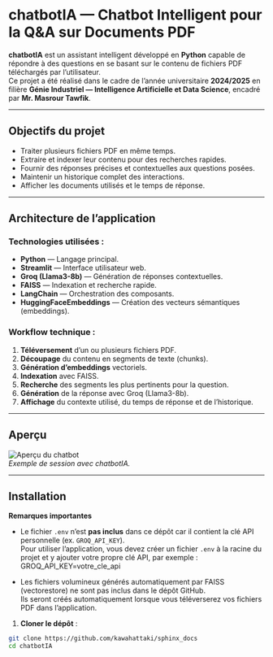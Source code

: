 #  chatbotIA — Chatbot Intelligent pour la Q&A sur Documents PDF

**chatbotIA** est un assistant intelligent développé en **Python** capable de répondre à des questions en se basant sur le contenu de fichiers PDF téléchargés par l’utilisateur.  
Ce projet a été réalisé dans le cadre de l’année universitaire **2024/2025** en filière **Génie Industriel — Intelligence Artificielle et Data Science**, encadré par **Mr. Masrour Tawfik**.

---

##  Objectifs du projet
- Traiter plusieurs fichiers PDF en même temps.
- Extraire et indexer leur contenu pour des recherches rapides.
- Fournir des réponses précises et contextuelles aux questions posées.
- Maintenir un historique complet des interactions.
- Afficher les documents utilisés et le temps de réponse.

---

##  Architecture de l’application

###  Technologies utilisées :
- **Python** — Langage principal.
- **Streamlit** — Interface utilisateur web.
- **Groq (Llama3-8b)** — Génération de réponses contextuelles.
- **FAISS** — Indexation et recherche rapide.
- **LangChain** — Orchestration des composants.
- **HuggingFaceEmbeddings** — Création des vecteurs sémantiques (embeddings).

###  Workflow technique :
1. **Téléversement** d’un ou plusieurs fichiers PDF.
2. **Découpage** du contenu en segments de texte (chunks).
3. **Génération d’embeddings** vectoriels.
4. **Indexation** avec FAISS.
5. **Recherche** des segments les plus pertinents pour la question.
6. **Génération** de la réponse avec Groq (Llama3-8b).
7. **Affichage** du contexte utilisé, du temps de réponse et de l’historique.

---

##  Aperçu
![Aperçu du chatbot](docs/images/demo.gif)  
*Exemple de session avec chatbotIA.*


---

##  Installation

**Remarques importantes**

- Le fichier `.env` n’est **pas inclus** dans ce dépôt car il contient la clé API personnelle (ex. `GROQ_API_KEY`).  
   Pour utiliser l’application, vous devez créer un fichier `.env` à la racine du projet et y ajouter votre propre clé API, par exemple :
   GROQ_API_KEY=votre_cle_api

- Les fichiers volumineux générés automatiquement par FAISS (vectorestore) ne sont pas inclus dans le dépôt GitHub.  
  Ils seront créés automatiquement lorsque vous téléverserez vos fichiers PDF dans l’application.



1. **Cloner le dépôt** :
```bash
git clone https://github.com/kawahattaki/sphinx_docs
cd chatbotIA
